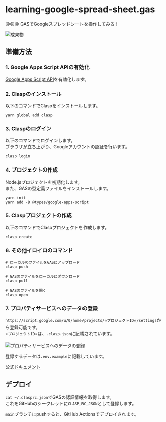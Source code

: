 # learning-google-spread-sheet.gas

😖😖😖 GASでGoogleスプレッドシートを操作してみる！  

![成果物](./docs/img/fruit.gif)  

## 準備方法

### 1. Google Apps Script APIの有効化

[Google Apps Script API](https://script.google.com/home/usersettings)を有効化します。  

### 2. Claspのインストール

以下のコマンドでClaspをインストールします。  

```shell
yarn global add clasp
```

### 3. Claspのログイン

以下のコマンドでログインします。  
ブラウザが立ち上がり、Googleアカウントの認証を行います。  

```shell
clasp login
```

### 4. プロジェクトの作成

Node.jsプロジェクトを初期化します。  
また、GASの型定義ファイルをインストールします。  

```shell
yarn init
yarn add -D @types/google-apps-script
```

### 5. Claspプロジェクトの作成

以下のコマンドでClaspプロジェクトを作成します。  

```shell
clasp create
```

### 6. その他イロイロのコマンド

```shell
# ローカルのファイルをGASにアップロード
clasp push

# GASのファイルをローカルにダウンロード
clasp pull

# GASのファイルを開く
clasp open
```

### 7. プロパティサービスへのデータの登録

`https://script.google.com/u/0/home/projects/⭐️プロジェクトID⭐️/settings`から登録可能です。  
`⭐️プロジェクトID⭐️`は、`.clasp.json`に記載されています。  

![プロパティサービスへのデータの登録](./docs/images/property-service.gif)  

登録するデータは`.env.example`に記載しています。  

[公式ドキュメント](https://developers.google.com/apps-script/guides/properties?hl=ja)  

## デプロイ

`cat ~/.clasprc.json`でGASの認証情報を取得します。  
これをGitHubのシークレットに`CLASP_RC_JSON`として登録します。  

`main`ブランチにpushすると、GitHub Actionsでデプロイされます。  
